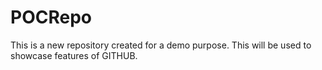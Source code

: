 # POCRepo
This is a new repository created for a demo purpose. This will be used to showcase features of GITHUB.
